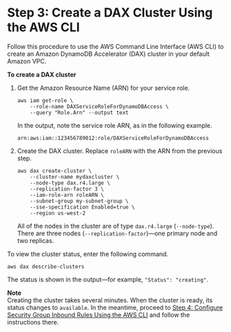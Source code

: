 # Step 3: Create a DAX Cluster Using the AWS CLI<a name="DAX.create-cluster.cli.create-cluster"></a>

Follow this procedure to use the AWS Command Line Interface \(AWS CLI\) to create an Amazon DynamoDB Accelerator \(DAX\) cluster in your default Amazon VPC\.

**To create a DAX cluster**

1. Get the Amazon Resource Name \(ARN\) for your service role\.

   ```
   aws iam get-role \
       --role-name DAXServiceRoleForDynamoDBAccess \
       --query "Role.Arn" --output text
   ```

   In the output, note the service role ARN, as in the following example\.

   `arn:aws:iam::123456789012:role/DAXServiceRoleForDynamoDBAccess`

1. Create the DAX cluster\. Replace `roleARN` with the ARN from the previous step\.

   ```
   aws dax create-cluster \
       --cluster-name mydaxcluster \
       --node-type dax.r4.large \
       --replication-factor 3 \
       --iam-role-arn roleARN \
       --subnet-group my-subnet-group \
       --sse-specification Enabled=true \
       --region us-west-2
   ```

   All of the nodes in the cluster are of type `dax.r4.large` \(`--node-type`\)\. There are three nodes \(`--replication-factor`\)—one primary node and two replicas\.

To view the cluster status, enter the following command\.

```
aws dax describe-clusters
```

The status is shown in the output—for example, `"Status": "creating"`\.

**Note**  
Creating the cluster takes several minutes\. When the cluster is ready, its status changes to `available`\. In the meantime, proceed to [Step 4: Configure Security Group Inbound Rules Using the AWS CLI](DAX.create-cluster.cli.configure-inbound-rules.md) and follow the instructions there\.